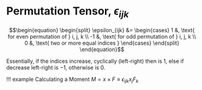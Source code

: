 # Permutation Tensor, $\epsilon_{ijk}$

$$\begin{equation}
\begin{split}
\epsilon_{ijk} &= \begin{cases}
1 &, \text{ for even permutation of } i, j, k \\
-1 &, \text{ for odd permutation of } i, j, k \\
0 &, \text{ two or more equal indices }
\end{cases}
\end{split}
\end{equation}$$

Essentially, if the indices increase, cyclically (left-right) then is $1$, else if decrease left-right is $-1$, otherwise is $0$.

!!! example Calculating a Moment
    $M = x \times F \equiv \epsilon_{ijk}x_{j}F_{k}$